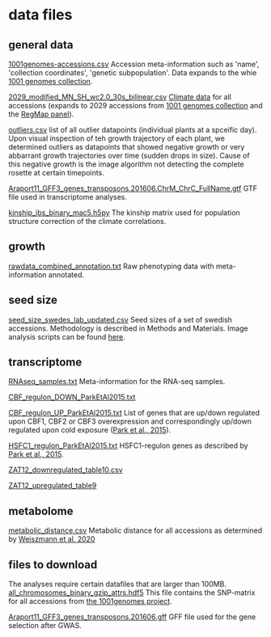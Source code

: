 # data files

## general data
[1001genomes-accessions.csv](1001genomes-accessions.csv)
    Accession meta-information such as 'name', 'collection coordinates', 'genetic subpopulation'.
    Data expands to the whie [1001 genomes collection](https://www.1001genomes.org).

[2029_modified_MN_SH_wc2.0_30s_bilinear.csv](2029_modified_MN_SH_wc2.0_30s_bilinear.csv)
    [Climate data](https://www.worldclim.org) for all accessions (expands to 2029 accessions from [1001 genomes collection](https://www.1001genomes.org) and the [RegMap panel](https://pubmed.ncbi.nlm.nih.gov/22231484/)).

[outliers.csv](outliers.csv)
    list of all outlier datapoints (individual plants at a spceific day). Upon visual inspection of teh growth trajectory of each plant, we determined outliers as datapoints that showed negative growth or very abbarrant growth trajectories over time (sudden drops in size). Cause of this negative growth is the image algorithm not detecting the complete rosette at certain timepoints.

[Araport11_GFF3_genes_transposons.201606.ChrM_ChrC_FullName.gtf](Araport11_GFF3_genes_transposons.201606.ChrM_ChrC_FullName.gtf)
    GTF file used in transcriptome analyses.

[kinship_ibs_binary_mac5.h5py](kinship_ibs_binary_mac5.h5py)
    The kinship matrix used for population structure correction of the climate correlations.



## growth
[rawdata_combined_annotation.txt](rawdata_combined_annotation.txt)
    Raw phenotyping data with meta-information annotated.

## seed size
[seed_size_swedes_lab_updated.csv](seed_size_swedes_lab_updated.csv)
    Seed sizes of a set of swedish accessions. Methodology is described in Methods and Materials. Image analysis scripts can be found [here](https://github.com/vevel/seed_size).

## transcriptome
[RNAseq_samples.txt](RNAseq_samples.txt)
    Meta-information for the RNA-seq samples. 

[CBF_regulon_DOWN_ParkEtAl2015.txt](CBF_regulon_DOWN_ParkEtAl2015.txt)

[CBF_regulon_UP_ParkEtAl2015.txt](CBF_regulon_UP_ParkEtAl2015.txt)
    List of genes that are up/down regulated upon CBF1, CBF2 or CBF3 overexpression and correspondingly up/down regulated upon cold exposure ([Park et al., 2015](https://onlinelibrary.wiley.com/doi/10.1111/tpj.12796)).

[HSFC1_regulon_ParkEtAl2015.txt](HSFC1_regulon_ParkEtAl2015.txt)
    HSFC1-regulon genes as described by [Park et al., 2015](https://onlinelibrary.wiley.com/doi/10.1111/tpj.12796).

[ZAT12_downregulated_table10.csv](ZAT12_downregulated_table10.csv)

[ZAT12_upregulated_table9](ZAT12_upregulated_table9.csv)

## metabolome
[metabolic_distance.csv](metabolic_distance.csv)
    Metabolic distance for all accessions as determined by [Weiszmann et al. 2020](https://www.biorxiv.org/content/10.1101/2020.09.24.311092v1)

## files to download
The analyses require certain datafiles that are larger than 100MB.
[all_chromosomes_binary_gzip_attrs.hdf5](https://1001genomes.org/data/GMI-MPI/releases/v3.1/SNP_matrix_imputed_hdf5/)
    This file contains the SNP-matrix for all accessions from [the 1001genomes project](https://1001genomes.org/).

[Araport11_GFF3_genes_transposons.201606.gff](https://www.arabidopsis.org/download_files/Genes/Araport11_genome_release/archived/Araport11_GFF3_genes_transposons.201606.gff.gz)
    GFF file used for the gene selection after GWAS.